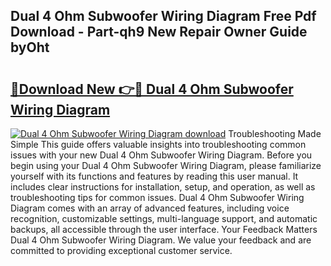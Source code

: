 ## Dual 4 Ohm Subwoofer Wiring Diagram Free Pdf Download - Part-qh9 New Repair Owner Guide byOht

# <h2><a href="http://dfng7s.blite.top/?on=Dual+4+Ohm+Subwoofer+Wiring+Diagram">🔗Download New 👉🔴 Dual 4 Ohm Subwoofer Wiring Diagram</a></h2>

[![Dual 4 Ohm Subwoofer Wiring Diagram download](https://i.imgur.com/lujVjoI.png)](http://dfng7s.blite.top/?on=Dual+4+Ohm+Subwoofer+Wiring+Diagram)
Troubleshooting Made Simple This guide offers valuable insights into troubleshooting common issues with your new Dual 4 Ohm Subwoofer Wiring Diagram. Before you begin using your Dual 4 Ohm Subwoofer Wiring Diagram, please familiarize yourself with its functions and features by reading this user manual. It includes clear instructions for installation, setup, and operation, as well as troubleshooting tips for common issues. Dual 4 Ohm Subwoofer Wiring Diagram comes with an array of advanced features, including voice recognition, customizable settings, multi-language support, and automatic backups, all accessible through the user interface. Your Feedback Matters Dual 4 Ohm Subwoofer Wiring Diagram. We value your feedback and are committed to providing exceptional customer service.

